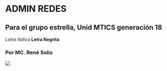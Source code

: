 # ADMIN REDES
## Para el grupo estrella, Unid MTICS generación 18


_Letra Italica_
**Letra Negrita**

### Por MC. René Solis
![](https://pbs.twimg.com/profile_images/674079751024197632/kPLUGjcE_400x400.jpg)
